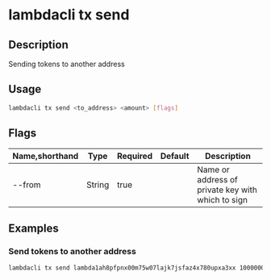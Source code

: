 # lambdacli tx send

## Description

Sending tokens to another address

## Usage

```bash
lambdacli tx send <to_address> <amount> [flags]
```

## Flags

| Name,shorthand   | Type   | Required | Default               | Description                                                  |
| ---------------- | ------ | -------- | --------------------- | ------------------------------------------------------------ |
| --from           | String | true       |                       | Name or address of private key with which to sign |

## Examples

### Send tokens to another address

```bash
lambdacli tx send lambda1ah8pfpnx00m75w07lajk7jsfaz4x780upxa3xx 10000000utbb --from master
```

